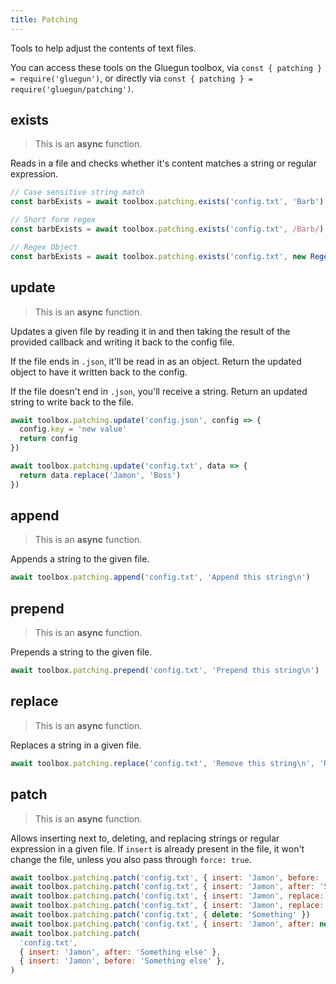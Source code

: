 ```yaml
---
title: Patching
---
```

Tools to help adjust the contents of text files.

You can access these tools on the Gluegun toolbox, via `const { patching } = require('gluegun')`, or directly via `const { patching } = require('gluegun/patching')`.

## exists

> This is an **async** function.

Reads in a file and checks whether it's content matches a string or regular expression.

```js
// Case sensitive string match
const barbExists = await toolbox.patching.exists('config.txt', 'Barb')

// Short form regex
const barbExists = await toolbox.patching.exists('config.txt', /Barb/)

// Regex Object
const barbExists = await toolbox.patching.exists('config.txt', new Regex(/Barb/, 'i'))
```

## update

> This is an **async** function.

Updates a given file by reading it in and then taking the result of the provided callback and writing it back to the config file.

If the file ends in `.json`, it'll be read in as an object. Return the updated object to have it written back to the config.

If the file doesn't end in `.json`, you'll receive a string. Return an updated string to write back to the file.

```js
await toolbox.patching.update('config.json', config => {
  config.key = 'new value'
  return config
})

await toolbox.patching.update('config.txt', data => {
  return data.replace('Jamon', 'Boss')
})
```

## append

> This is an **async** function.

Appends a string to the given file.

```js
await toolbox.patching.append('config.txt', 'Append this string\n')
```

## prepend

> This is an **async** function.

Prepends a string to the given file.

```js
await toolbox.patching.prepend('config.txt', 'Prepend this string\n')
```

## replace

> This is an **async** function.

Replaces a string in a given file.

```js
await toolbox.patching.replace('config.txt', 'Remove this string\n', 'Replace with this string\n')
```

## patch

> This is an **async** function.

Allows inserting next to, deleting, and replacing strings or regular expression in a given file. If `insert` is already present in the file, it won't change the file, unless you also pass through `force: true`.

```js
await toolbox.patching.patch('config.txt', { insert: 'Jamon', before: 'Something else' })
await toolbox.patching.patch('config.txt', { insert: 'Jamon', after: 'Something else' })
await toolbox.patching.patch('config.txt', { insert: 'Jamon', replace: 'Something else' })
await toolbox.patching.patch('config.txt', { insert: 'Jamon', replace: 'Something else', force: true })
await toolbox.patching.patch('config.txt', { delete: 'Something' })
await toolbox.patching.patch('config.txt', { insert: 'Jamon', after: new RegExp('some regexp') })
await toolbox.patching.patch(
  'config.txt',
  { insert: 'Jamon', after: 'Something else' },
  { insert: 'Jamon', before: 'Something else' },
)
```
